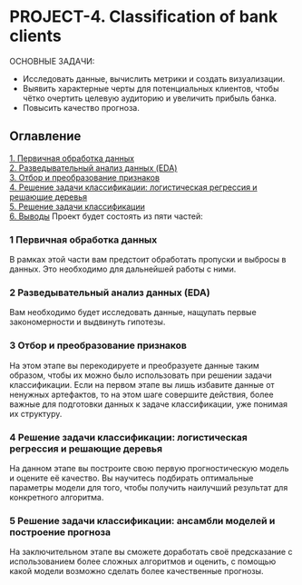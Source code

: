 # PROJECT-4. Classification of bank clients
ОСНОВНЫЕ ЗАДАЧИ:
- Исследовать данные, вычислить метрики и создать визуализации.
- Выявить характерные черты для потенциальных клиентов, чтобы чётко очертить целевую аудиторию и увеличить прибыль банка.
- Повысить качество прогноза.

## Оглавление  
[1. Первичная обработка данных](.README.md#Описание-проекта)  
[2. Разведывательный анализ данных (EDA)](.README.md#Какой-кейс-решаем)  
[3. Отбор и преобразование признаков](.README.md#Краткая-информация-о-данных)  
[4. Решение задачи классификации: логистическая регрессия и решающие деревья](.README.md#Этапы-работы-над-проектом)  
[5. Решение задачи классификации](.README.md#Результат)    
[6. Выводы](.README.md#Выводы) 
Проект будет состоять из пяти частей:

### 1 Первичная обработка данных

В рамках этой части вам предстоит обработать пропуски и выбросы в данных. Это необходимо для дальнейшей работы с ними.

### 2 Разведывательный анализ данных (EDA)

Вам необходимо будет исследовать данные, нащупать первые закономерности и выдвинуть гипотезы.

### 3 Отбор и преобразование признаков

На этом этапе вы перекодируете и преобразуете данные таким образом, чтобы их можно было использовать при решении задачи классификации. Если на первом этапе вы лишь избавите данные от ненужных артефактов, то на этом шаге совершите действия, более важные для подготовки данных к задаче классификации, уже понимая их структуру.

### 4 Решение задачи классификации: логистическая регрессия и решающие деревья

На данном этапе вы построите свою первую прогностическую модель и оцените её качество. Вы научитесь подбирать оптимальные параметры модели для того, чтобы получить наилучший результат для конкретного алгоритма.

### 5 Решение задачи классификации: ансамбли моделей и построение прогноза

На заключительном этапе вы сможете доработать своё предсказание с использованием более сложных алгоритмов и оценить, с помощью какой модели возможно сделать более качественные прогнозы.
